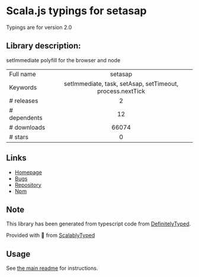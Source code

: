 
# Scala.js typings for setasap

Typings are for version 2.0

## Library description:
setImmediate polyfill for the browser and node

|                    |                 |
| ------------------ | :-------------: |
| Full name          | setasap |
| Keywords           | setImmediate, task, setAsap, setTimeout, process.nextTick |
| # releases         | 2 |
| # dependents       | 12 |
| # downloads        | 66074 |
| # stars            | 0 |

## Links
- [Homepage](https://github.com/taylorhakes/setAsap)
- [Bugs](https://github.com/taylorhakes/setAsap/issues)
- [Repository](https://github.com/taylorhakes/setAsap)
- [Npm](https://www.npmjs.com/package/setasap)
    


## Note
This library has been generated from typescript code from [DefinitelyTyped](https://definitelytyped.org).

Provided with :purple_heart: from [ScalablyTyped](https://github.com/oyvindberg/ScalablyTyped)

## Usage
See [the main readme](../../readme.md) for instructions.


